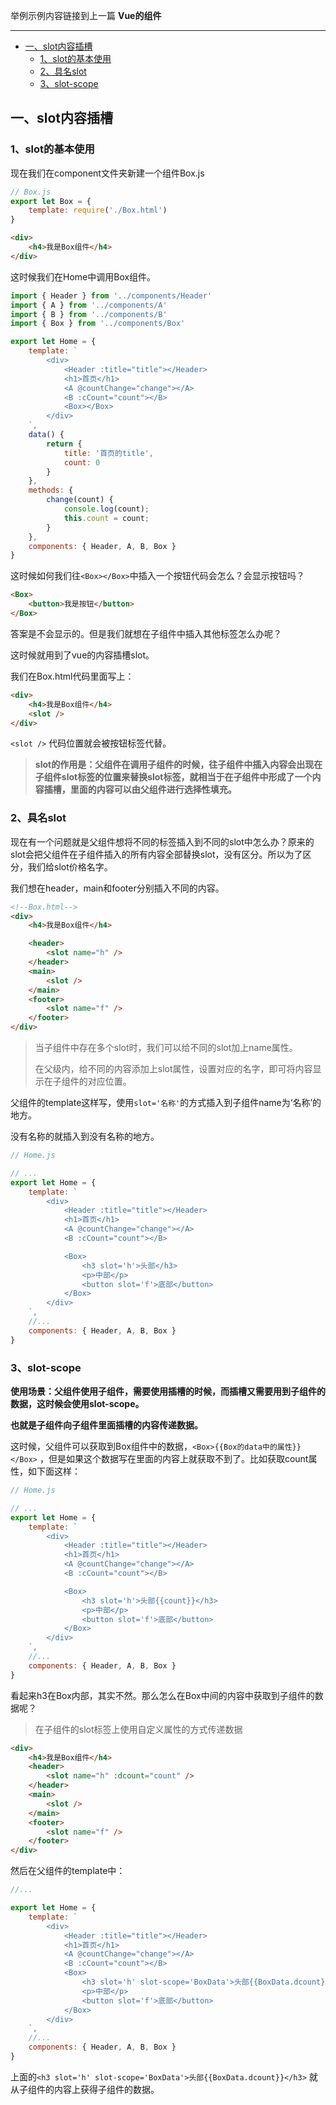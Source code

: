 举例示例内容链接到上一篇 **Vue的组件**

---

<!-- TOC -->

- [一、slot内容插槽](#一slot内容插槽)
    - [1、slot的基本使用](#1slot的基本使用)
    - [2、具名slot](#2具名slot)
    - [3、slot-scope](#3slot-scope)

<!-- /TOC -->

## 一、slot内容插槽

### 1、slot的基本使用

现在我们在component文件夹新建一个组件Box.js

```js
// Box.js
export let Box = {
    template: require('./Box.html')
}
```

```html
<div>
    <h4>我是Box组件</h4>
</div>
```



这时候我们在Home中调用Box组件。

```js
import { Header } from '../components/Header'
import { A } from '../components/A'
import { B } from '../components/B'
import { Box } from '../components/Box'

export let Home = {
    template: `
        <div>
            <Header :title="title"></Header>
            <h1>首页</h1>
            <A @countChange="change"></A>
            <B :cCount="count"></B>
            <Box></Box>
        </div>
    `,
    data() {
        return {
            title: '首页的title',
            count: 0
        }
    },
    methods: {
        change(count) {
            console.log(count);
            this.count = count;
        }
    },
    components: { Header, A, B, Box }
}
```

这时候如何我们往`<Box></Box>`中插入一个按钮代码会怎么？会显示按钮吗？

```html
<Box>
	<button>我是按钮</button>
</Box>
```

答案是不会显示的。但是我们就想在子组件中插入其他标签怎么办呢？

这时候就用到了vue的内容插槽slot。

我们在Box.html代码里面写上：

```html
<div>
    <h4>我是Box组件</h4>
    <slot />
</div>
```

`<slot />` 代码位置就会被按钮标签代替。

> **slot的作用是：父组件在调用子组件的时候，往子组件中插入内容会出现在子组件slot标签的位置来替换slot标签，就相当于在子组件中形成了一个内容插槽，里面的内容可以由父组件进行选择性填充。**



### 2、具名slot

现在有一个问题就是父组件想将不同的标签插入到不同的slot中怎么办？原来的slot会把父组件在子组件插入的所有内容全部替换slot，没有区分。所以为了区分，我们给slot价格名字。

我们想在header，main和footer分别插入不同的内容。

```html
<!--Box.html-->
<div>
    <h4>我是Box组件</h4>

    <header>
        <slot name="h" />
    </header>
    <main>
        <slot />
    </main>
    <footer>
        <slot name="f" />
    </footer>
</div>
```

> 当子组件中存在多个slot时，我们可以给不同的slot加上name属性。
>
> 在父级内，给不同的内容添加上slot属性，设置对应的名字，即可将内容显示在子组件的对应位置。

父组件的template这样写，使用`slot='名称'`的方式插入到子组件name为‘名称’的地方。

没有名称的就插入到没有名称的地方。

```js
// Home.js

// ...
export let Home = {
    template: `
        <div>
            <Header :title="title"></Header>
            <h1>首页</h1>
            <A @countChange="change"></A>
            <B :cCount="count"></B>

            <Box>
                <h3 slot='h'>头部</h3>
                <p>中部</p>
                <button slot='f'>底部</button>
            </Box>
        </div>
    `,
    //...
    components: { Header, A, B, Box }
}
```



### 3、slot-scope

**使用场景：父组件使用子组件，需要使用插槽的时候，而插槽又需要用到子组件的数据，这时候会使用slot-scope。**

**也就是子组件向子组件里面插槽的内容传递数据。**

这时候，父组件可以获取到Box组件中的数据，`<Box>{{Box的data中的属性}}</Box>` ，但是如果这个数据写在里面的内容上就获取不到了。比如获取count属性，如下面这样：

```js
// Home.js

// ...
export let Home = {
    template: `
        <div>
            <Header :title="title"></Header>
            <h1>首页</h1>
            <A @countChange="change"></A>
            <B :cCount="count"></B>

            <Box>
                <h3 slot='h'>头部{{count}}</h3>
                <p>中部</p>
                <button slot='f'>底部</button>
            </Box>
        </div>
    `,
    //...
    components: { Header, A, B, Box }
}
```

看起来h3在Box内部，其实不然。那么怎么在Box中间的内容中获取到子组件的数据呢？

> 在子组件的slot标签上使用自定义属性的方式传递数据

```html
<div>
    <h4>我是Box组件</h4>
    <header>
        <slot name="h" :dcount="count" />
    </header>
    <main>
        <slot />
    </main>
    <footer>
        <slot name="f" />
    </footer>
</div>
```

然后在父组件的template中：

```js
//...

export let Home = {
    template: `
        <div>
            <Header :title="title"></Header>
            <h1>首页</h1>
            <A @countChange="change"></A>
            <B :cCount="count"></B>
            <Box>
                <h3 slot='h' slot-scope='BoxData'>头部{{BoxData.dcount}}</h3>
                <p>中部</p>
                <button slot='f'>底部</button>
            </Box>
        </div>
    `,
    //...
    components: { Header, A, B, Box }
}
```

上面的`<h3 slot='h' slot-scope='BoxData'>头部{{BoxData.dcount}}</h3>` 就从子组件的内容上获得子组件的数据。



